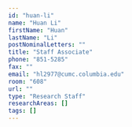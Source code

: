 ```yaml
---
id: "huan-li"
name: "Huan Li"
firstName: "Huan"
lastName: "Li"
postNominalLetters: ""
title: "Staff Associate"
phone: "851-5285"
fax: ""
email: "hl2977@cumc.columbia.edu"
room: "608"
url: ""
type: "Research Staff"
researchAreas: []
tags: []
---
```

